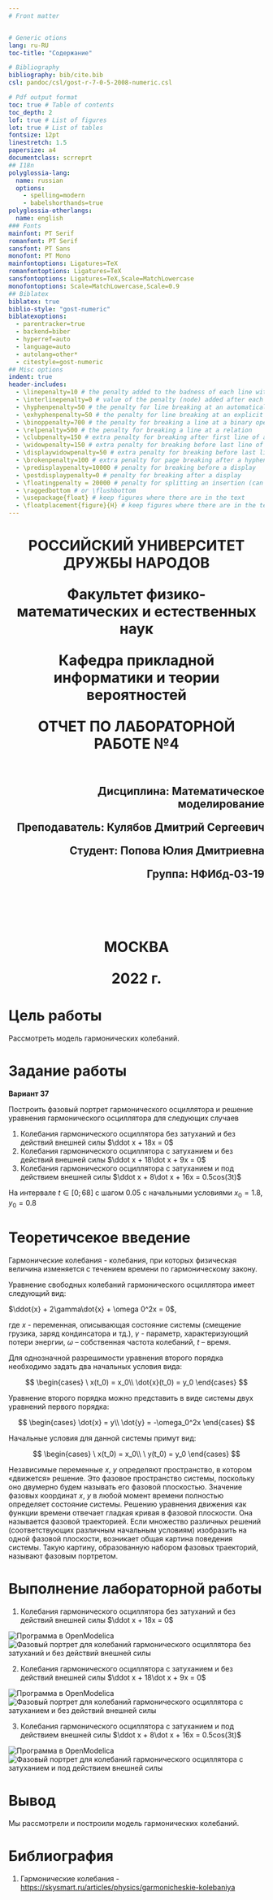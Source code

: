 ```yaml
---
# Front matter


# Generic otions
lang: ru-RU
toc-title: "Содержание"

# Bibliography
bibliography: bib/cite.bib
csl: pandoc/csl/gost-r-7-0-5-2008-numeric.csl

# Pdf output format
toc: true # Table of contents
toc_depth: 2
lof: true # List of figures
lot: true # List of tables
fontsize: 12pt
linestretch: 1.5
papersize: a4
documentclass: scrreprt
## I18n
polyglossia-lang:
  name: russian
  options:
	- spelling=modern
	- babelshorthands=true
polyglossia-otherlangs:
  name: english
### Fonts
mainfont: PT Serif
romanfont: PT Serif
sansfont: PT Sans
monofont: PT Mono
mainfontoptions: Ligatures=TeX
romanfontoptions: Ligatures=TeX
sansfontoptions: Ligatures=TeX,Scale=MatchLowercase
monofontoptions: Scale=MatchLowercase,Scale=0.9
## Biblatex
biblatex: true
biblio-style: "gost-numeric"
biblatexoptions:
  - parentracker=true
  - backend=biber
  - hyperref=auto
  - language=auto
  - autolang=other*
  - citestyle=gost-numeric
## Misc options
indent: true
header-includes:
  - \linepenalty=10 # the penalty added to the badness of each line within a paragraph (no associated penalty node) Increasing the value makes tex try to have fewer lines in the paragraph.
  - \interlinepenalty=0 # value of the penalty (node) added after each line of a paragraph.
  - \hyphenpenalty=50 # the penalty for line breaking at an automatically inserted hyphen
  - \exhyphenpenalty=50 # the penalty for line breaking at an explicit hyphen
  - \binoppenalty=700 # the penalty for breaking a line at a binary operator
  - \relpenalty=500 # the penalty for breaking a line at a relation
  - \clubpenalty=150 # extra penalty for breaking after first line of a paragraph
  - \widowpenalty=150 # extra penalty for breaking before last line of a paragraph
  - \displaywidowpenalty=50 # extra penalty for breaking before last line before a display math
  - \brokenpenalty=100 # extra penalty for page breaking after a hyphenated line
  - \predisplaypenalty=10000 # penalty for breaking before a display
  - \postdisplaypenalty=0 # penalty for breaking after a display
  - \floatingpenalty = 20000 # penalty for splitting an insertion (can only be split footnote in standard LaTeX)
  - \raggedbottom # or \flushbottom
  - \usepackage{float} # keep figures where there are in the text
  - \floatplacement{figure}{H} # keep figures where there are in the text
---
```


<h1 align="center">
<p>РОССИЙСКИЙ УНИВЕРСИТЕТ ДРУЖБЫ НАРОДОВ 
<p>Факультет физико-математических и естественных наук  
<p>Кафедра прикладной информатики и теории вероятностей
<p>ОТЧЕТ ПО ЛАБОРАТОРНОЙ РАБОТЕ №4
<br></br>
<h2  align="right">
<p>Дисциплина: Математическое моделирование
<p>Преподаватель: Кулябов Дмитрий Сергеевич
<p>Студент: Попова Юлия Дмитриевна
<p>Группа: НФИбд-03-19
<br></br>
<br></br>
<h1 align="center">
<p>МОСКВА
<p>2022 г.
</h1>


# Цель работы
Рассмотреть модель гармонических колебаний.

# Задание работы

**Вариант 37**

Построить фазовый портрет гармонического осциллятора и решение уравнения
гармонического осциллятора для следующих случаев
1. Колебания гармонического осциллятора без затуханий и без действий внешней
силы $\ddot x + 18x = 0$
2. Колебания гармонического осциллятора c затуханием и без действий внешней
силы $\ddot x + 18\dot x + 9x = 0$
3. Колебания гармонического осциллятора c затуханием и под действием внешней
силы $\ddot x + 8\dot x + 16x = 0.5cos(3t)$

На интервале $t \in [0 ; 68]$ с шагом 0.05 с начальными условиями $x_0 = 1.8$, $y_0 = 0.8$

# Теоретичсекое введение
Гармонические колебания - колебания, при которых физическая величина изменяется с течением времени по гармоническому закону.

Уравнение свободных колебаний гармонического осциллятора имеет следующий вид:

$\ddot{x} + 2\gamma\dot{x} + \omega 0^2x = 0$,

 где $x$ - переменная, описывающая состояние системы (смещение грузика, заряд кондинсатора и тд.), $\gamma$ - параметр, характеризующий потери энергии, $\omega$ – собственная частота
колебаний, $t$ – время.

Для однозначной разрешимости уравнения второго порядка необходимо задать два начальных условия вида:

$$
\begin{cases}
\ x(t_0) = x_0\\
\dot{x}(t_0) = y_0
\end{cases}
$$

Уравнение второго порядка можно представить в виде системы двух уравнений первого порядка:

$$
\begin{cases}
\dot{x} = y\\
\dot{y} = -\omega_0^2x
\end{cases}
$$

Начальные условия для  данной системы примут вид:

$$
\begin{cases}
\ x(t_0) = x_0\\
\ y(t_0) = y_0
\end{cases}
$$

Независимые переменные $x$, $y$ определяют пространство, в котором
«движется» решение. Это фазовое пространство системы, поскольку оно двумерно
будем называть его фазовой плоскостью.
Значение фазовых координат $x$, $y$ в любой момент времени полностью
определяет состояние системы. Решению уравнения движения как функции
времени отвечает гладкая кривая в фазовой плоскости. Она называется фазовой
траекторией. Если множество различных решений (соответствующих различным начальным условиям) изобразить на одной фазовой плоскости, возникает общая
картина поведения системы. Такую картину, образованную набором фазовых
траекторий, называют фазовым портретом.


# **Выполнение лабораторной работы**

1. Колебания гармонического осциллятора без затуханий и без действий внешней
силы $\ddot x + 18x = 0$


![Программа в OpenModelica](1.jpg)   
![Фазовый портрет для колебаний гармонического осциллятора без затуханий и без действий внешней силы](2.png)

2. Колебания гармонического осциллятора c затуханием и без действий внешней
силы $\ddot x + 18\dot x + 9x = 0$

![Программа в OpenModelica](3.jpg)   
![Фазовый портрет для колебаний гармонического осциллятора c затуханием и без действий внешней силы](4.png)

3. Колебания гармонического осциллятора c затуханием и под действием внешней
силы $\ddot x + 8\dot x + 16x = 0.5cos(3t)$

![Программа в OpenModelica](55.jpg)  
![Фазовый портрет для колебаний гармонического осциллятора c затуханием и под действием внешней силы](66.png)



# Вывод

Мы рассмотрели и построили модель гармонических колебаний.


# Библиография

1. Гармонические колебания - https://skysmart.ru/articles/physics/garmonicheskie-kolebaniya

